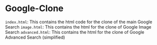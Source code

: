 # Google-Clone

`index.html`: This contains the html code for the clone of the main Google Search
`image.html`: This contains the html for the clone of Google Image Search
`advanced.html`: This contains the html for the clone of Google Advanced Search (simplified)
